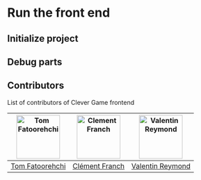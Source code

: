 # Run the front end

## Initialize project

## Debug parts

## Contributors

List of contributors of Clever Game frontend

|<a href="https://github.com/Fatoorehchi"><img alt="Tom Fatoorehchi" src="https://avatars0.githubusercontent.com/u/48093078?s=400&v=4" width="100"></a>|<a href="https://github.com/glukor"><img alt="Clement Franch" src="https://avatars1.githubusercontent.com/u/46323702?s=400&u=73a1567bfc862623a8960a4fed8d846b9c30fcfd&v=4g" width="100"></a>|<a href="https://github.com/vreymond"><img alt="Valentin Reymond" src="https://avatars2.githubusercontent.com/u/25683049?s=460&u=2601a55abad686c7bf9176391995a1e4cb73801f&v=4" width=100></a>|
|---|---|---|
|[Tom Fatoorehchi](https://github.com/Fatoorehchi)|[Clément Franch](https://github.com/glukor)|[Valentin Reymond](https://github.com/vreymond)|